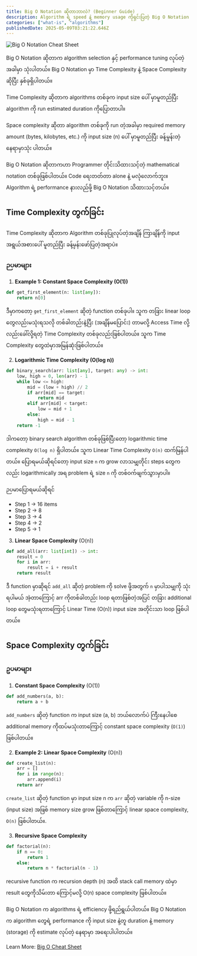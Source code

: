 ```yaml
---
title: Big O Notation ဆိုတာဘာလဲ? (Beginner Guide)
description: Algorithm ရဲ့ speed နဲ့ memory usage ကိုရှင်းပြတဲ့ Big O Notation ကို အလွယ်တကူနားလည်နိုင်အောင် ရေးသားထားပါတယ်။
categories: ["what-is", "algorithms"]
publishedDate: 2025-05-09T03:21:22.646Z
---
```


![Big O Notation Cheat Sheet](https://www.bigocheatsheet.com/img/big-o-complexity-chart.png)

Big O Notation ဆိုတာက algorithm selection နှင့် performance tuning လုပ်တဲ့အခါမှာ သုံးပါတယ်။ Big O Notation မှာ Time Complexity နဲ့  Space Complexity ဆိုပြီး နှစ်ခုရှိပါတယ်။

Time Complexity ဆိုတာက algorithms တစ်ခုက input size ပေါ် မှာမူတည်ပြီး algorithm ကို run estimated duration ကိုပြောတာပါ။

Space complexity ဆိုတာ algorithm တစ်ခုကို run တဲ့အခါမှာ required memory amount (bytes, kilobytes, etc.) ကို input size (n) ပေါ် မှာမူတည်ပြီး ခန့်မှုန်းတဲ့နေရာမှာသုံး ပါတယ်။

Big O Notation ဆိုတာကဟာ Programmer တိုင်းသိထားသင့်တဲ့ mathematical notation တစ်ခုဖြစ်ပါတယ်။ Code ရေးတတ်တာ alone နဲ့ မလုံလောက်ဘူး။ Algorithm ရဲ့ performance နားလည်ဖို့ Big O Notation သိထားသင့်တယ်။

## Time Complexity တွက်ခြင်း

Time Complexity ဆိုတာက Algorithm တစ်ခုပြုလုပ်တဲ့အချိန် ကြာချိန်ကို input အရွယ်အစားပေါ် မူတည်ပြီး ခန့်မှန်းဖော်ပြတဲ့အရာပဲ။

### ဉပမာများ
1. **Example 1: Constant Space Complexity (O(1))**

```python
def get_first_element(n: list[any]):
    return n[0]
```

ဒီမှာကတော့ `get_first_element` ဆိုတဲ့ function တစ်ခုပါ။ သူက တခြား linear loop တွေလည်းမသုံးရသလို တစ်ခါတည်းနဲ့ပြီး (အချိန်မပြောင်း) တာမလို့ Access Time လို့လည်းခေါ်လို့ရတဲ့ Time Complexity တစ်ခုလည်းဖြစ်ပါတယ်။ သူက Time Complexity တွေထဲမှာအမြန်ဆုံးဖြစ်ပါတယ်။

2. **Logarithmic Time Complexity (O(log n))**

```python
def binary_search(arr: list[any], target: any) -> int:
    low, high = 0, len(arr) - 1
    while low <= high:
        mid = (low + high) // 2
        if arr[mid] == target:
            return mid
        elif arr[mid] < target:
            low = mid + 1
        else:
            high = mid - 1
    return -1
```

ဒါကတော့ binary search algorithm တစ်ခုဖြစ်ပြီးတော့ logarithmic time complexity `O(log n)` ရှိပါတယ်။ သူက Linear Time Complexity `O(n)` ထက်မြန်ပါတယ်။
ပြောရမယ်ဆိုရင်တော့ input size `n` က grow လာသမျှတိုင်း steps တွေကလည်း logarithmically အရ problem ရဲ့ size `n` ကို တစ်၀က်ဖျက်သွားမှာပါ။

ဉပမာပြောရမယ်ဆိုရင်

* Step 1 → 16 items
* Step 2 → 8
* Step 3 → 4
* Step 4 → 2
* Step 5 → 1

3. **Linear Space Complexity** (O(n))

```python
def add_all(arr: list[int]) -> int:
    result = 0
    for i in arr:
        result = i + result
    return result
```

ဒီ function မှာဆိုရင် `add_all` ဆိုတဲ့ problem ကို solve ဖို့အတွက် `n` မှာပါသမျှကို သုံးရပါမယ် အဲ့တာကြောင့် arr ကိုတစ်ခါတည်း loop ရတာဖြစ်တဲ့အပြင် တခြား additional loop တွေမသုံးရတာကြောင့် Linear Time (O(n)) input size အတိုင်းသာ loop ဖြစ်ပါတယ်။

## Space Complexity တွက်ခြင်း

### ဥပမာများ

1. **Constant Space Complexity** (O(1))

```python
def add_numbers(a, b):
    return a + b
```

`add_numbers` ဆိုတဲ့ function က input size (a, b) ဘယ်လောက်ပဲ ကြီးနေပါစေ additional memory ကိုထပ်မသုံးတာကြောင့် constant space complexity (`O(1)`) ဖြစ်ပါတယ်။

2. **Example 2: Linear Space Complexity** (O(n))

```python
def create_list(n):
    arr = []
    for i in range(n):
        arr.append(i)
    return arr
```

`create_list` ဆိုတဲ့ function မှာ input size n က `arr` ဆိုတဲ့ variable ကို n-size (input size) အဖြစ် memory size grow ဖြစ်တာကြောင့် linear space complexity, `O(n)` ဖြစ်ပါတယ်။.

3. **Recursive Space Complexity**

```python
def factorial(n):
    if n == 0:
        return 1
    else:
        return n * factorial(n - 1)
```

recursive function က recursion depth (n) အထိ stack call memory ထဲမှာ result တွေကိုသိမ်းတာ ကြောင့်မလို့ O(n) space complexity ဖြစ်ပါတယ်။

Big O Notation က algorithms ရဲ့ efficiency ဖို့ရည်ရွယ်ပါတယ်။ Big O Notation က algorithm တွေရဲ့ performance ကို input size နဲ့တူ duration နဲ့ memory (storage) ကို estimate လုပ်တဲ့ နေရာမှာ အရေးပါပါတယ်။

Learn More: [Big O Cheat Sheet](https://www.bigocheatsheet.com/)